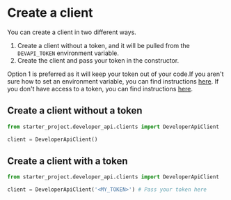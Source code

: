 # Create a client

You can create a client in two different ways. 
1. Create a client without a token, and it will be pulled from the `DEVAPI_TOKEN` environment variable.
2. Create the client and pass your token in the constructor.

Option 1 is preferred as it will keep your token out of your code.If you aren't sure how to set an environment variable, you can find instructions [here](https://www.twilio.com/blog/2017/01/how-to-set-environment-variables.html).
If you don't have access to a token, you can find instructions [here](https://hackathon.capitalone.co.uk/docs/intro#access).
## Create a client without a token
```python
from starter_project.developer_api.clients import DeveloperApiClient

client = DeveloperApiClient()
```

## Create a client with a token
```python
from starter_project.developer_api.clients import DeveloperApiClient

client = DeveloperApiClient('<MY_TOKEN>') # Pass your token here
```
